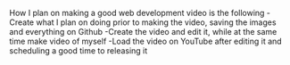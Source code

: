 How I plan on making a good web development video is the following
 -Create what I plan on doing prior to making the video, saving the
  images and everything on Github
 -Create the video and edit it, while at the same time make video of myself
 -Load the video on YouTube after editing it and scheduling a good time to
  releasing it
